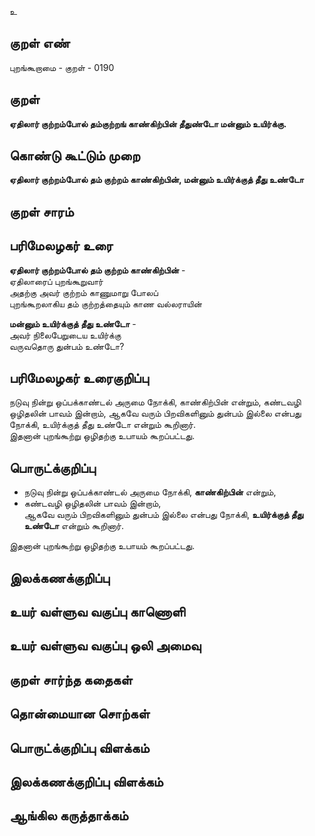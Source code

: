 உ

## குறள் எண் 

புறங்கூறாமை - குறள் - 0190 

## குறள் 

**ஏதிலார் குற்றம்போல் தம்குற்றங் காண்கிற்பின் 
தீதுண்டோ மன்னும் உயிர்க்கு.**  

## கொண்டு கூட்டும் முறை

**ஏதிலார் குற்றம்போல் தம் குற்றம் காண்கிற்பின், மன்னும் உயிர்க்குத் தீது உண்டோ** 

## குறள் சாரம் 


## பரிமேலழகர் உரை

**ஏதிலார் குற்றம்போல் தம் குற்றம் காண்கிற்பின்** -  
ஏதிலாரைப் புறங்கூறுவார்  
அதற்கு அவர் குற்றம் காணுமாறு போலப்  
புறங்கூறலாகிய தம் குற்றத்தையும் காண வல்லராயின்  

**மன்னும் உயிர்க்குத் தீது உண்டோ** -  
அவர் நிலைபேறுடைய உயிர்க்கு  
வருவதொரு துன்பம் உண்டோ?  

## பரிமேலழகர் உரைகுறிப்பு   

நடுவு நின்று ஒப்பக்காண்டல் அருமை நோக்கி, காண்கிற்பின் என்றும், கண்டவழி ஒழிதலின் பாவம் இன்றாம், ஆகவே வரும் பிறவிகளினும் துன்பம் இல்லை என்பது நோக்கி, உயிர்க்குத் தீது உண்டோ என்றும் கூறினார்.  
இதனான் புறங்கூற்று ஒழிதற்கு உபாயம் கூறப்பட்டது.  

## பொருட்க்குறிப்பு 

* நடுவு நின்று ஒப்பக்காண்டல் அருமை நோக்கி, **காண்கிற்பின்** என்றும்,  
* கண்டவழி ஒழிதலின் பாவம் இன்றாம்,  
 ஆகவே வரும் பிறவிகளினும் துன்பம் இல்லை என்பது நோக்கி, **உயிர்க்குத் தீது உண்டோ** என்றும் கூறினார்.  
 
இதனான் புறங்கூற்று ஒழிதற்கு உபாயம் கூறப்பட்டது.  

## இலக்கணக்குறிப்பு  


## உயர் வள்ளுவ வகுப்பு காணொளி


## உயர் வள்ளுவ வகுப்பு ஒலி அமைவு 

 
## குறள் சார்ந்த கதைகள் 


## தொன்மையான சொற்கள்


## பொருட்க்குறிப்பு விளக்கம்


## இலக்கணக்குறிப்பு விளக்கம்


## ஆங்கில கருத்தாக்கம் 


